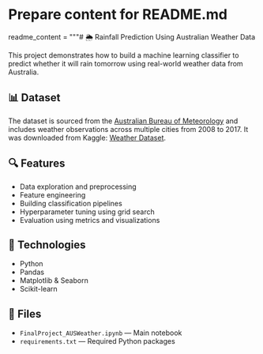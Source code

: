 # Prepare content for README.md
readme_content = """# 🌦️ Rainfall Prediction Using Australian Weather Data

This project demonstrates how to build a machine learning classifier to predict whether it will rain tomorrow using real-world weather data from Australia.

## 📊 Dataset

The dataset is sourced from the [Australian Bureau of Meteorology](http://www.bom.gov.au/climate/dwo/) and includes weather observations across multiple cities from 2008 to 2017. It was downloaded from Kaggle: [Weather Dataset](https://www.kaggle.com/datasets/jsphyg/weather-dataset-rattle-package).

## 🔍 Features

- Data exploration and preprocessing
- Feature engineering
- Building classification pipelines
- Hyperparameter tuning using grid search
- Evaluation using metrics and visualizations

## 🧰 Technologies

- Python
- Pandas
- Matplotlib & Seaborn
- Scikit-learn

## 📁 Files

- `FinalProject_AUSWeather.ipynb` — Main notebook
- `requirements.txt` — Required Python packages
